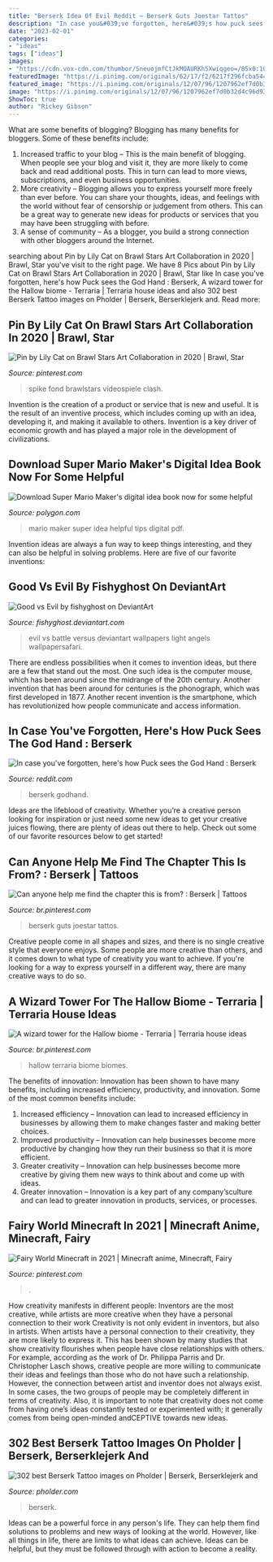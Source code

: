 ```yaml
---
title: "Berserk Idea Of Evil Reddit ~ Berserk Guts Joestar Tattos"
description: "In case you&#039;ve forgotten, here&#039;s how puck sees the god hand : berserk"
date: "2023-02-01"
categories:
- "ideas"
tags: ["ideas"]
images:
- "https://cdn.vox-cdn.com/thumbor/SneuojmfCtJkMOAURKh5Xwiqgeo=/85x0:1013x619/1200x800/filters:focal(85x0:1013x619)/cdn.vox-cdn.com/uploads/chorus_image/image/47146494/mario_maker_pdf.0.0.jpg"
featuredImage: "https://i.pinimg.com/originals/62/17/f2/6217f296fcba544f897e090a9772866c.png"
featured_image: "https://i.pinimg.com/originals/12/07/96/1207962ef7d0b32d4c96d93d57f98062.png"
image: "https://i.pinimg.com/originals/12/07/96/1207962ef7d0b32d4c96d93d57f98062.png"
ShowToc: true
author: "Rickey Gibson"
---
```



What are some benefits of blogging?
Blogging has many benefits for bloggers. Some of these benefits include: 
1. Increased traffic to your blog – This is the main benefit of blogging. When people see your blog and visit it, they are more likely to come back and read additional posts. This in turn can lead to more views, subscriptions, and even business opportunities. 
2. More creativity – Blogging allows you to express yourself more freely than ever before. You can share your thoughts, ideas, and feelings with the world without fear of censorship or judgement from others. This can be a great way to generate new ideas for products or services that you may have been struggling with before. 
3. A sense of community – As a blogger, you build a strong connection with other bloggers around the Internet.

	

		
searching about Pin by Lily Cat on Brawl Stars Art Collaboration in 2020 | Brawl, Star you've visit to the right page. We have 8 Pics about Pin by Lily Cat on Brawl Stars Art Collaboration in 2020 | Brawl, Star like In case you&#039;ve forgotten, here&#039;s how Puck sees the God Hand : Berserk, A wizard tower for the Hallow biome - Terraria | Terraria house ideas and also 302 best Berserk Tattoo images on Pholder | Berserk, Berserklejerk and. Read more:
		
    
## Pin By Lily Cat On Brawl Stars Art Collaboration In 2020 | Brawl, Star

<img loading=lazy src="https://i.pinimg.com/originals/12/07/96/1207962ef7d0b32d4c96d93d57f98062.png" onerror="this.onerror=null;this.src='https://tse3.mm.bing.net/th?id=OIP.XPBNKHw6n6sRoeE-3XZYUQHaHa&amp;pid=15.1';" alt="Pin by Lily Cat on Brawl Stars Art Collaboration in 2020 | Brawl, Star">

_Source: pinterest.com_

>spike fond brawlstars videospiele clash. 

	

Invention is the creation of a product or service that is new and useful. It is the result of an inventive process, which includes coming up with an idea, developing it, and making it available to others. Invention is a key driver of economic growth and has played a major role in the development of civilizations.

    
## Download Super Mario Maker&#039;s Digital Idea Book Now For Some Helpful

<img loading=lazy src="https://cdn.vox-cdn.com/thumbor/SneuojmfCtJkMOAURKh5Xwiqgeo=/85x0:1013x619/1200x800/filters:focal(85x0:1013x619)/cdn.vox-cdn.com/uploads/chorus_image/image/47146494/mario_maker_pdf.0.0.jpg" onerror="this.onerror=null;this.src='https://tse1.mm.bing.net/th?id=OIP.21KMs1fcy6JwbepcySCK7gHaE8&amp;pid=15.1';" alt="Download Super Mario Maker&#039;s digital idea book now for some helpful">

_Source: polygon.com_

>mario maker super idea helpful tips digital pdf. 

	

Invention ideas are always a fun way to keep things interesting, and they can also be helpful in solving problems. Here are five of our favorite inventions: 

    
## Good Vs Evil By Fishyghost On DeviantArt

<img loading=lazy src="http://fc02.deviantart.net/fs9/i/2006/152/7/0/Good_vs_Evil_by_fishyghost.jpg" onerror="this.onerror=null;this.src='https://tse2.mm.bing.net/th?id=OIP.4Ty0q5VH2DLVb9fW5R9klAHaFj&amp;pid=15.1';" alt="Good vs Evil by fishyghost on DeviantArt">

_Source: fishyghost.deviantart.com_

>evil vs battle versus deviantart wallpapers light angels wallpapersafari. 

	

There are endless possibilities when it comes to invention ideas, but there are a few that stand out the most. One such idea is the computer mouse, which has been around since the midrange of the 20th century. Another invention that has been around for centuries is the phonograph, which was first developed in 1877. Another recent invention is the smartphone, which has revolutionized how people communicate and access information.

    
## In Case You&#039;ve Forgotten, Here&#039;s How Puck Sees The God Hand : Berserk

<img loading=lazy src="https://preview.redd.it/5z3z1flusjox.png?auto=webp&amp;s=1f57fce4eaaf217f80c97e779e359deb8c999783" onerror="this.onerror=null;this.src='https://tse1.mm.bing.net/th?id=OIP.Dvp5M0PDuriNVsIREyXJyQHaC1&amp;pid=15.1';" alt="In case you&#039;ve forgotten, here&#039;s how Puck sees the God Hand : Berserk">

_Source: reddit.com_

>berserk godhand. 

	

Ideas are the lifeblood of creativity. Whether you’re a creative person looking for inspiration or just need some new ideas to get your creative juices flowing, there are plenty of ideas out there to help. Check out some of our favorite resources below to get started!

    
## Can Anyone Help Me Find The Chapter This Is From? : Berserk | Tattoos

<img loading=lazy src="https://i.pinimg.com/originals/62/17/f2/6217f296fcba544f897e090a9772866c.png" onerror="this.onerror=null;this.src='https://tse4.mm.bing.net/th?id=OIP.rdMrLftZ1BiQnzF3w8KR_gHaLc&amp;pid=15.1';" alt="Can anyone help me find the chapter this is from? : Berserk | Tattoos">

_Source: br.pinterest.com_

>berserk guts joestar tattos. 

	

Creative people come in all shapes and sizes, and there is no single creative style that everyone enjoys. Some people are more creative than others, and it comes down to what type of creativity you want to achieve. If you're looking for a way to express yourself in a different way, there are many creative ways to do so.

    
## A Wizard Tower For The Hallow Biome - Terraria | Terraria House Ideas

<img loading=lazy src="https://i.pinimg.com/originals/8d/c3/2b/8dc32ba84616915df4f8f508d813bc91.png" onerror="this.onerror=null;this.src='https://tse2.mm.bing.net/th?id=OIP.3pJh7WiMqFPFIF91-VrPyAHaI6&amp;pid=15.1';" alt="A wizard tower for the Hallow biome - Terraria | Terraria house ideas">

_Source: br.pinterest.com_

>hallow terraria biome biomes. 

	

The benefits of innovation:
Innovation has been shown to have many benefits, including increased efficiency, productivity, and innovation. Some of the most common benefits include: 
1. Increased efficiency – Innovation can lead to increased efficiency in businesses by allowing them to make changes faster and making better choices. 
2. Improved productivity – Innovation can help businesses become more productive by changing how they run their business so that it is more efficient. 
3. Greater creativity – Innovation can help businesses become more creative by giving them new ways to think about and come up with ideas. 
4. Greater innovation – Innovation is a key part of any company’sculture and can lead to greater innovation in products, services, or processes.

    
## Fairy World Minecraft In 2021 | Minecraft Anime, Minecraft, Fairy

<img loading=lazy src="https://i.pinimg.com/originals/f4/15/d3/f415d3e2cf5f1ca025696e82e8f6426d.png" onerror="this.onerror=null;this.src='https://tse1.mm.bing.net/th?id=OIP.xB2TDbNXeKHFsS0TtSxn-AHaEP&amp;pid=15.1';" alt="Fairy World Minecraft in 2021 | Minecraft anime, Minecraft, Fairy">

_Source: pinterest.com_

>. 

	

How creativity manifests in different people: Inventors are the most creative, while artists are more creative when they have a personal connection to their work
Creativity is not only evident in inventors, but also in artists. When artists have a personal connection to their creativity, they are more likely to express it. This has been shown by many studies that show creativity flourishes when people have close relationships with others. For example, according as the work of Dr. Philippa Parris and Dr. Christopher Lasch shows, creative people are more willing to communicate their ideas and feelings than those who do not have such a relationship. 
However, the connection between artist and inventor does not always exist. In some cases, the two groups of people may be completely different in terms of creativity. Also, it is important to note that creativity does not come from having one’s ideas constantly tested or experimented with; it generally comes from being open-minded andCEPTIVE towards new ideas.

    
## 302 Best Berserk Tattoo Images On Pholder | Berserk, Berserklejerk And

<img loading=lazy src="https://i.redd.it/yzox4j0ivgx01.jpg" onerror="this.onerror=null;this.src='https://tse3.mm.bing.net/th?id=OIP.RF2ZdAZfgCO2UqNV1T1L8AHaJ4&amp;pid=15.1';" alt="302 best Berserk Tattoo images on Pholder | Berserk, Berserklejerk and">

_Source: pholder.com_

>berserk. 

	

Ideas can be a powerful force in any person's life. They can help them find solutions to problems and new ways of looking at the world. However, like all things in life, there are limits to what ideas can achieve. Ideas can be helpful, but they must be followed through with action to become a reality.

